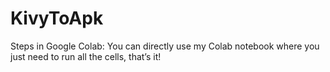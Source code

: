 # KivyToApk
Steps in Google Colab:  You can directly use my Colab notebook where you just need to run all the cells, that’s it!
